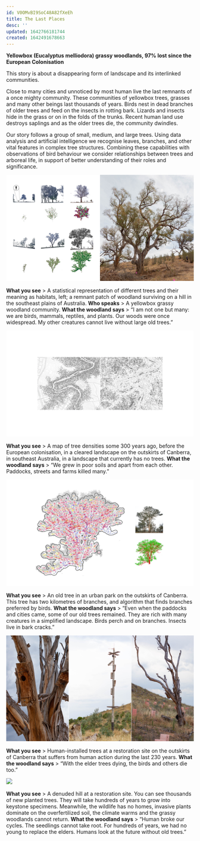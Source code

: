 ```yaml
---
id: V0OMvBI9SoC48A82fXeEh
title: The Last Places
desc: ''
updated: 1642766181744
created: 1642491678663
---
```


**Yellowbox (Eucalyptus melliodora) grassy woodlands, 97% lost since the European Colonisation**

This story is about a disappearing form of landscape and its interlinked communities.

Close to many cities and unnoticed by most human live the last remnants of a once mighty community. These communities of yellowbox trees, grasses and many other beings last thousands of years. Birds nest in dead branches of older trees and feed on the insects in rotting bark. Lizards and insects hide in the grass or on in the folds of the trunks. Recent human land use destroys saplings and as the older trees die, the community dwindles.

Our story follows a group of small, medium, and large trees. Using data analysis and artificial intelligence we recognise leaves, branches, and other vital features in complex tree structures. Combining these capabilities with observations of bird behaviour we consider relationships between trees and arboreal life, in support of better understanding of their roles and significance.

![](assets/images/SIGGRAPH-Images/Last-Of-Their-Kind-022.png)

**What you see** > A statistical representation of different trees and their meaning as habitats, left; a remnant patch of woodland surviving on a hill in the southeast plains of Australia.
**Who speaks** > A yellowbox grassy woodland community.
**What the woodland says** > “I am not one but many: we are birds, mammals, reptiles, and plants. Our woods were once widespread. My other creatures cannot live without large old trees.”

![](assets/images/SIGGRAPH-Images/Last-Of-Their-Kind-023.png)

**What you see** > A map of tree densities some 300 years ago, before the European colonisation, in a cleared landscape on the outskirts of Canberra, in southeast Australia, in a landscape that currently has no trees.
**What the woodland says** > “We grew in poor soils and apart from each other. Paddocks, streets and farms killed many.”

![](assets/images/SIGGRAPH-Images/Last-Of-Their-Kind-024.png)

**What you see** > An old tree in an urban park on the outskirts of Canberra. This tree has two kilometres of branches, and algorithm that finds branches preferred by birds.
**What the woodland says** > “Even when the paddocks and cities came, some of our old trees remained. They are rich with many creatures in a simplified landscape. Birds perch and on branches. Insects live in bark cracks.”

![](assets/images/SIGGRAPH-Images/Last-Of-Their-Kind-025.png)

**What you see** > Human-installed trees at a restoration site on the outskirts of Canberra that suffers from human action during the last 230 years.
**What the woodland says** > “With the elder trees dying, the birds and others die too.”

![](assets/images/SIGGRAPH-Images/Last-Of-Their-Kind-026.png)

**What you see** > A denuded hill at a restoration site. You can see thousands of new planted trees. They will take hundreds of years to grow into keystone specimens. Meanwhile, the wildlife has no homes, invasive plants dominate on the overfertilized soil, the climate warms and the grassy woodlands cannot return.
**What the woodland says** > “Human broke our cycles. The seedlings cannot take root. For hundreds of years, we had no young to replace the elders. Humans look at the future without old trees.”
